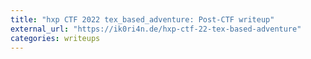 ```yaml
---
title: "hxp CTF 2022 tex_based_adventure: Post-CTF writeup"
external_url: "https://ik0ri4n.de/hxp-ctf-22-tex-based-adventure"
categories: writeups
---
```

